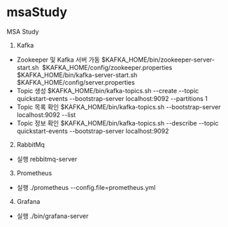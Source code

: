 # msaStudy
MSA Study

1. Kafka
 - Zookeeper 및 Kafka 서버 가동
    $KAFKA_HOME/bin/zookeeper-server-start.sh  $KAFKA_HOME/config/zookeeper.properties
    $KAFKA_HOME/bin/kafka-server-start.sh  $KAFKA_HOME/config/server.properties
 - Topic 생성
   $KAFKA_HOME/bin/kafka-topics.sh --create --topic quickstart-events --bootstrap-server localhost:9092 --partitions 1
 - Topic 목록 확인
   $KAFKA_HOME/bin/kafka-topics.sh --bootstrap-server localhost:9092 --list
 - Topic 정보 확인
   $KAFKA_HOME/bin/kafka-topics.sh --describe --topic quickstart-events --bootstrap-server localhost:9092

2. RabbitMq
  - 실행
    rebbitmq-server

3. Prometheus
  - 실행
    ./prometheus --config.file=prometheus.yml

4. Grafana
  - 실행
    ./bin/grafana-server      